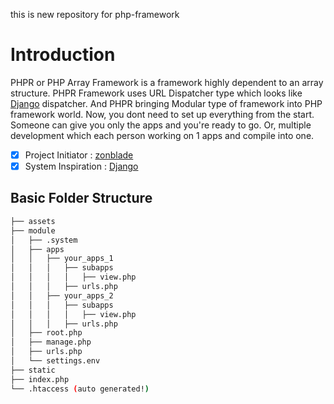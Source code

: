 this is new repository for php-framework

# Introduction

PHPR or PHP Array Framework is a framework highly dependent to an array structure. PHPR Framework uses URL Dispatcher type which looks like [Django](https://docs.djangoproject.com/en/3.2/topics/http/urls/) dispatcher. And PHPR bringing Modular type of framework into PHP framework world. Now, you dont need to set up everything from the start. Someone can give you only the apps and you're ready to go. Or, multiple development which each person working on 1 apps and compile into one.

- [x] Project Initiator : [zonblade](https://instagram.com/zonblade)
- [x] System Inspiration : [Django](https://docs.djangoproject.com/)

## Basic Folder Structure
```bash
├── assets
├── module
│   ├── .system
│   ├── apps
│   │   ├── your_apps_1
│   │   │   ├── subapps
│   │   │   │   ├── view.php
│   │   │   ├── urls.php
│   │   ├── your_apps_2
│   │   │   ├── subapps
│   │   │   │   ├── view.php
│   │   │   ├── urls.php
│   ├── root.php
│   ├── manage.php
│   ├── urls.php
│   └── settings.env
├── static
├── index.php
└── .htaccess (auto generated!)
```